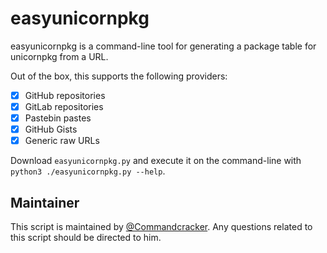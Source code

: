 # easyunicornpkg

easyunicornpkg is a command-line tool for generating a package table for unicornpkg from a URL.

Out of the box, this supports the following providers:

- [x] GitHub repositories
- [x] GitLab repositories
- [x] Pastebin pastes
- [x] GitHub Gists
- [x] Generic raw URLs

Download `easyunicornpkg.py` and execute it on the command-line with `python3 ./easyunicornpkg.py --help`.

## Maintainer

This script is maintained by [@Commandcracker](https://github.com/Commandcracker). Any questions related to this script should be directed to him.
